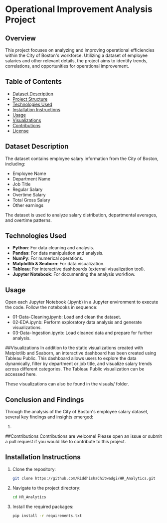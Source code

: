 # Operational Improvement Analysis Project

## Overview
This project focuses on analyzing and improving operational efficiencies within the City of Boston's workforce. Utilizing a dataset of employee salaries and other relevant details, the project aims to identify trends, correlations, and opportunities for operational improvement.

## Table of Contents
- [Dataset Description](#dataset-description)
- [Project Structure](#project-structure)
- [Technologies Used](#technologies-used)
- [Installation Instructions](#installation-instructions)
- [Usage](#usage)
- [Visualizations](#visualizations)
- [Contributions](#contributions)
- [License](#license)

## Dataset Description
The dataset contains employee salary information from the City of Boston, including:
- Employee Name
- Department Name
- Job Title
- Regular Salary
- Overtime Salary
- Total Gross Salary
- Other earnings

The dataset is used to analyze salary distribution, departmental averages, and overtime patterns.

## Technologies Used
- **Python**: For data cleaning and analysis.
- **Pandas**: For data manipulation and analysis.
- **NumPy**: For numerical operations.
- **Matplotlib & Seaborn**: For data visualization.
- **Tableau**: For interactive dashboards (external visualization tool).
- **Jupyter Notebook**: For documenting the analysis workflow.

## Usage
Open each Jupyter Notebook (.ipynb) in a Jupyter environment to execute the code.
Follow the notebooks in sequence:
- 01-Data-Cleaning.ipynb: Load and clean the dataset.
- 02-EDA.ipynb: Perform exploratory data analysis and generate visualizations.
- 03-Data-Ingestion.ipynb: Load cleaned data and prepare for further analysis.

##Visualizations
In addition to the static visualizations created with Matplotlib and Seaborn, an interactive dashboard has been created using Tableau Public. This dashboard allows users to explore the data dynamically, filter by department or job title, and visualize salary trends across different categories. The Tableau Public visualization can be accessed here.

These visualizations can also be found in the visuals/ folder.

## Conclusion and Findings

Through the analysis of the City of Boston's employee salary dataset, several key findings and insights emerged:

1. 

##Contributions
Contributions are welcome! Please open an issue or submit a pull request if you would like to contribute to this project.

## Installation Instructions
1. Clone the repository:
   ```bash
   git clone https://github.com/RiddhishaChitwadgi/HR_Analytics.git
   ```
2. Navigate to the project directory:
   ```bash
   cd HR_Analytics
   ```
3. Install the required packages:
   ```bash
   pip install -r requirements.txt
   ```
